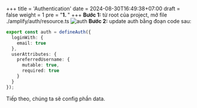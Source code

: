 +++
title = 'Authentication'
date = 2024-08-30T16:49:38+07:00
draft = false 
weight = 1
pre = "<b>1. </b>"
+++
**Bước 1:** từ root của project, mở file ./amplify/auth/resource.ts
![auth](/images/4.buildApp/4.1-Backend/pic1.png)
**Bước 2:** update auth bằng đoạn code sau: 
```typescript
export const auth = defineAuth({
  loginWith: {
    email: true
  },
  userAttributes: {
    preferredUsername: {
      mutable: true,
      required: true
    }
  }
});

```
Tiếp theo, chúng ta sẽ config phần data. 


